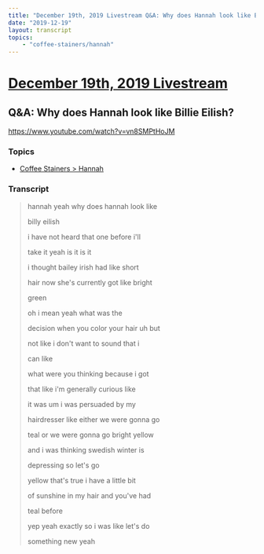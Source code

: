 ```yaml
---
title: "December 19th, 2019 Livestream Q&A: Why does Hannah look like Billie Eilish?"
date: "2019-12-19"
layout: transcript
topics:
    - "coffee-stainers/hannah"
---
```

# [December 19th, 2019 Livestream](../2019-12-19.md)
## Q&A: Why does Hannah look like Billie Eilish?
https://www.youtube.com/watch?v=vn8SMPtHoJM

### Topics
* [Coffee Stainers > Hannah](../topics/coffee-stainers/hannah.md)

### Transcript

> hannah yeah why does hannah look like
>
> billy eilish
>
> i have not heard that one before i'll
>
> take it yeah is it is it
>
> i thought bailey irish had like short
>
> hair now she's currently got like bright
>
> green
>
> oh i mean yeah what was the
>
> decision when you color your hair uh but
>
> not like i don't want to sound that i
>
> can like
>
> what were you thinking because i got
>
> that like i'm generally curious like
>
> it was um i was persuaded by my
>
> hairdresser like either we were gonna go
>
> teal or we were gonna go bright yellow
>
> and i was thinking swedish winter is
>
>  depressing so let's go
>
> yellow that's true i have a little bit
>
> of sunshine in my hair and you've had
>
> teal before
>
> yep yeah exactly so i was like let's do
>
> something new yeah
>
